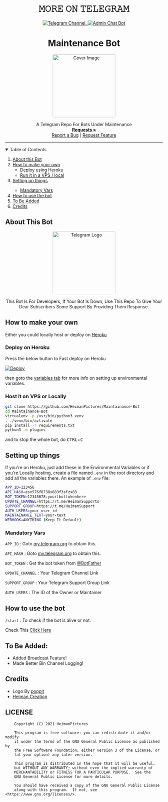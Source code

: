 <h1 align="center">𝙼𝙾𝚁𝙴 𝙾𝙽 𝚃𝙴𝙻𝙴𝙶𝚁𝙰𝙼</h2>
<p align="center">
    <a href="https://t.me/Ch3kUtHaNbotz">
        <img
            src="https://img.shields.io/badge/Ch3kUtHaN%20botz-Channel-blue?style=flat-square&logo=telegram"
            alt="Telegram Channel."
        />
    </a>
    <a href="https://t.me/Ch3kUtHaNbot">
        <img
            src="https://img.shields.io/badge/Ch3kUtHaN%20bot-Channel-blue?style=flat-square&logo=telegram"
            alt="Admin Chat Bot"
        />
    </a>




<h1 align="center">Maintenance Bot</h1> 
<p align="center">
  <a href="https://github.com/HeimanPictures/Maintainance-Bot">
    <img src="https://github.com/HeimanPictures/Maintainance-Bot/blob/master/Maintainance-Bot.png" alt="Cover Image" width="200">
  </a>
<p align="center">
  <a href="https://github.com/HeimanPictures/Maintainance-Bot">
  </a>
  <p align="center">
    A Telegram Repo For Bots Under Maintenance
    <br />
    <a href="https://telegram.dog/HeimanSupport"><strong>Requests »</strong></a>
    <br />
    <a href="https://github.com/HeimanPictures/Maintainance-Bot/issues">Report a Bug</a>
    |
    <a href="https://github.com/HeimanPictures/Maintainance-Bot/issues">Request Feature</a>
  </p>
</p>

<hr>

<details open="open">
  <summary>Table of Contents</summary>
  <ol>
    <li>
      <a href="#about-this-bot">About this Bot</a>
    </li>
    <li>
      <a href="#how-to-make-your-own">How to make your own</a>
      <ul>
        <li><a href="#deploy-on-heroku">Deploy using Heroku</a></li>
        <li><a href="#host-it-on-vps-or-locally">Run it in a VPS / local</a></li>
      </ul>
    </li>
    <li><a href="#setting-up-things">Setting up things</a></li>
    <ul>
      <li><a href="#mandatory-vars">Mandatory Vars</a></li>
    </ul>
    <li><a href="#how-to-use-the-bot">How to use the bot</a></li>
    <li><a href="#to-be-added">To Be Added</a></li>
    <li><a href="#credits">Credits</a></li>
  </ol>
</details>


## About This Bot

<p align="center">
    <a href="https://github.com/HeimanPictures/Maintainance-Bot/">
        <img src="https://telegra.ph/file/b15170ea0826d49c730a3.png" height="200" width="200" alt="Telegram Logo">
    </a>
</p>
<p align='center'>
    This Bot Is For Developers, If Your Bot Is Down, Use This Repo To Give Your Dear Subscribers Some Support By Providing Them Response.
</p>


## How to make your own

Either you could locally host or deploy on [Heroku](https://heroku.com)

### Deploy on Heroku

Press the below button to Fast deploy on Heroku

[![Deploy](https://www.herokucdn.com/deploy/button.svg)](https://heroku.com/deploy?template=https://github.com/HeimanPictures/Maintainance-Bot/tree/master/)

then goto the <a href="#mandatory-vars">variables tab</a> for more info on setting up environmental variables.

### Host it on VPS or Locally

```sh
git clone https://github.com/HeimanPictures/Maintainance-Bot
cd Maintainance-Bot
virtualenv -p /usr/bin/python3 venv
. ./venv/bin/activate
pip install -r requirements.txt
python3 -m plugins
```

and to stop the whole bot,
 do <kbd>CTRL</kbd>+<kbd>C</kbd>

## Setting up things

If you're on Heroku, just add these in the Environmental Variables
or if you're Locally hosting, create a file named `.env` in the root directory and add all the variables there.
An example of `.env` file:

```sh
APP_ID=123456
API_HASH=esx576f8738x883f3sfzx83
BOT_TOKEN=12345678:yourtbottokenhere
UPDATE_CHANNEL=https://t.me/HeimanSupports
SUPPORT_GROUP=https://t.me/HeimanSupport
AUTH_USERS=your_user_id
MAINTAINANCE_TEXT=your-text
WEBHOOK=ANYTHING (Keep It Default)
```

### Mandatory Vars

`APP_ID` : Goto [my.telegram.org](https://my.telegram.org) to obtain this.

`API_HASH` : Goto [my.telegram.org](https://my.telegram.org) to obtain this.

`BOT_TOKEN` : Get the bot token from [@BotFather](https://telegram.dog/BotFather)

`UPDATE_CHANNEL` : Your Telegram Channel Link

`SUPPORT_GROUP` : Your Telegram Support Group Link

`AUTH_USERS` : The ID of the Owner or Maintainer


## How to use the bot

`/start` : To check if the bot is alive or not.

Check This [Click Here](#about-this-bot)

## To Be Added:
- Added Broadcast Feature!
- Made Better Bin Channel Logging!

## Credits

- Logo By [poppit](https://telegram.dog/poppit/)
- [Heiman Creation](https://github.com/HeimanPictures/)

## LICENSE

```
    Copyright (C) 2021 HeimanPictures

    This program is free software: you can redistribute it and/or modify
    it under the terms of the GNU General Public License as published by
    the Free Software Foundation, either version 3 of the License, or
    (at your option) any later version.

    This program is distributed in the hope that it will be useful,
    but WITHOUT ANY WARRANTY; without even the implied warranty of
    MERCHANTABILITY or FITNESS FOR A PARTICULAR PURPOSE.  See the
    GNU General Public License for more details.

    You should have received a copy of the GNU General Public License
    along with this program.  If not, see <https://www.gnu.org/licenses/>.
```
